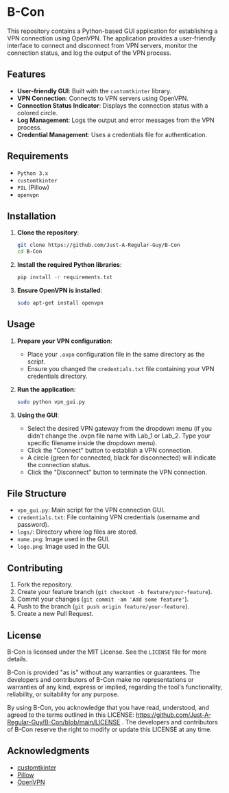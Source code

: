 # B-Con

This repository contains a Python-based GUI application for establishing a VPN connection using OpenVPN. The application provides a user-friendly interface to connect and disconnect from VPN servers, monitor the connection status, and log the output of the VPN process.

## Features

- **User-friendly GUI**: Built with the `customtkinter` library.
- **VPN Connection**: Connects to VPN servers using OpenVPN.
- **Connection Status Indicator**: Displays the connection status with a colored circle.
- **Log Management**: Logs the output and error messages from the VPN process.
- **Credential Management**: Uses a credentials file for authentication.

## Requirements

- `Python 3.x`
- `customtkinter`
- `PIL` (Pillow)
- `openvpn`

## Installation

1. **Clone the repository**:
   ```sh
   git clone https://github.com/Just-A-Regular-Guy/B-Con
   cd B-Con
   ```

2. **Install the required Python libraries**:
   ```sh
   pip install -r requirements.txt
   ```

3. **Ensure OpenVPN is installed**:
   ```sh
   sudo apt-get install openvpn
   ```

## Usage

1. **Prepare your VPN configuration**:
   - Place your `.ovpn` configuration file in the same directory as the script.
   - Ensure you changed the `credentials.txt` file containing your VPN credentials directory.

2. **Run the application**:
   ```sh
   sudo python vpn_gui.py
   ```

3. **Using the GUI**:
   - Select the desired VPN gateway from the dropdown menu (if you didn't change the .ovpn file name with Lab_1 or Lab_2. Type your specific filename inside the dropdown menu).
   - Click the "Connect" button to establish a VPN connection.
   - A circle (green for connected, black for disconnected) will indicate the connection status.
   - Click the "Disconnect" button to terminate the VPN connection.

## File Structure

- `vpn_gui.py`: Main script for the VPN connection GUI.
- `credentials.txt`: File containing VPN credentials (username and password).
- `logs/`: Directory where log files are stored.
- `name.png`: Image used in the GUI.
- `logo.png`: Image used in the GUI.

## Contributing

1. Fork the repository.
2. Create your feature branch (`git checkout -b feature/your-feature`).
3. Commit your changes (`git commit -am 'Add some feature'`).
4. Push to the branch (`git push origin feature/your-feature`).
5. Create a new Pull Request.

## License

B-Con is licensed under the MIT License. See the `LICENSE` file for more details.

B-Con is provided "as is" without any warranties or guarantees. The developers and contributors of B-Con make no representations or warranties of any kind, express or implied, regarding the tool's functionality, reliability, or suitability for any purpose.

By using B-Con, you acknowledge that you have read, understood, and agreed to the terms outlined in this LICENSE: https://github.com/Just-A-Regular-Guy/B-Con/blob/main/LICENSE . The developers and contributors of B-Con reserve the right to modify or update this LICENSE at any time.

## Acknowledgments

- [customtkinter](https://github.com/TomSchimansky/CustomTkinter)
- [Pillow](https://python-pillow.org/)
- [OpenVPN](https://openvpn.net/)
